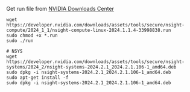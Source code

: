 Get run file from [NVIDIA Downloads Center](https://developer.nvidia.com/gameworksdownload)

```
wget https://developer.nvidia.com/downloads/assets/tools/secure/nsight-compute/2024_1_1/nsight-compute-linux-2024.1.1.4-33998838.run
sudo chmod +x *.run
sudo ./run

# NSYS
wget https://developer.nvidia.com/downloads/assets/tools/secure/nsight-systems/2024_2/nsight-systems-2024.2.1_2024.2.1.106-1_amd64.deb
sudo dpkg -i nsight-systems-2024.2.1_2024.2.1.106-1_amd64.deb
sudo apt-get install -f
sudo dpkg -i nsight-systems-2024.2.1_2024.2.1.106-1_amd64.deb
```